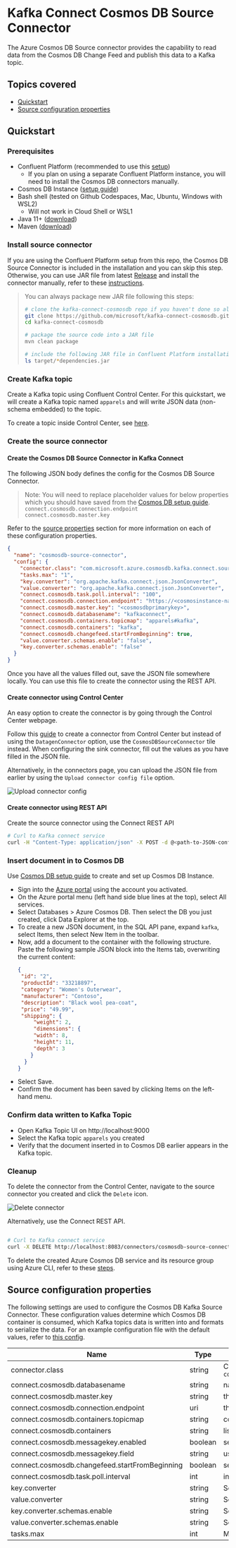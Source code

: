 # Kafka Connect Cosmos DB Source Connector

The Azure Cosmos DB Source connector provides the capability to read data from the Cosmos DB Change Feed and publish this data to a Kafka topic. 

## Topics covered

- [Quickstart](#quickstart)
- [Source configuration properties](#source-configuration-properties)

## Quickstart

### Prerequisites

- Confluent Platform (recommended to use this [setup](./Confluent_Platform_Setup.md))
  - If you plan on using a separate Confluent Platform instance, you will need to install the Cosmos DB connectors manually.
- Cosmos DB Instance ([setup guide](./CosmosDB_Setup.md))
- Bash shell (tested on Github Codespaces, Mac, Ubuntu, Windows with WSL2)
  - Will not work in Cloud Shell or WSL1
- Java 11+ ([download](https://www.oracle.com/java/technologies/javase-jdk11-downloads.html))
- Maven ([download](https://maven.apache.org/download.cgi))

### Install source connector

If you are using the Confluent Platform setup from this repo, the Cosmos DB Source Connector is included in the installation and you can skip this step. 
Otherwise, you can use JAR file from latest [Release](https://github.com/microsoft/kafka-connect-cosmosdb/releases) and install the connector manually, refer to these [instructions](https://docs.confluent.io/current/connect/managing/install.html#install-connector-manually).

>You can always package new JAR file following this steps:
>```bash
># clone the kafka-connect-cosmosdb repo if you haven't done so already
>git clone https://github.com/microsoft/kafka-connect-cosmosdb.git
>cd kafka-connect-cosmosdb
>
># package the source code into a JAR file
>mvn clean package
>
># include the following JAR file in Confluent Platform installation
>ls target/*dependencies.jar
>
>```

### Create Kafka topic
Create a Kafka topic using Confluent Control Center. For this quickstart, we will create a Kafka topic named `apparels` and will write JSON data (non-schema embedded) to the topic.

To create a topic inside Control Center, see [here](https://docs.confluent.io/platform/current/quickstart/ce-docker-quickstart.html#step-2-create-ak-topics).

### Create the source connector

#### Create the Cosmos DB Source Connector in Kafka Connect

The following JSON body defines the config for the Cosmos DB Source Connector. 

>Note: You will need to replace placeholder values for below properties which you should have saved from the [Cosmos DB setup guide](./CosmosDB_Setup.md).  
>`connect.cosmosdb.connection.endpoint`  
>`connect.cosmosdb.master.key`  

Refer to the [source properties](#source-configuration-properties) section for more information on each of these configuration properties.

```json
{
  "name": "cosmosdb-source-connector",
  "config": {
    "connector.class": "com.microsoft.azure.cosmosdb.kafka.connect.source.CosmosDBSourceConnector",
    "tasks.max": "1",
    "key.converter": "org.apache.kafka.connect.json.JsonConverter",
    "value.converter": "org.apache.kafka.connect.json.JsonConverter",
    "connect.cosmosdb.task.poll.interval": "100",
    "connect.cosmosdb.connection.endpoint": "https://<cosmosinstance-name>.documents.azure.com:443/",
    "connect.cosmosdb.master.key": "<cosmosdbprimarykey>",
    "connect.cosmosdb.databasename": "kafkaconnect",
    "connect.cosmosdb.containers.topicmap": "apparels#kafka",
    "connect.cosmosdb.containers": "kafka",
    "connect.cosmosdb.changefeed.startFromBeginning": true,
    "value.converter.schemas.enable": "false",
    "key.converter.schemas.enable": "false"
  }
}

```

Once you have all the values filled out, save the JSON file somewhere locally. You can use this file to create the connector using the REST API.

#### Create connector using Control Center

An easy option to create the connector is by going through the Control Center webpage.

Follow this [guide](https://docs.confluent.io/platform/current/quickstart/ce-docker-quickstart.html#step-3-install-a-ak-connector-and-generate-sample-data) to create a connector from Control Center but instead of using the `DatagenConnector` option, use the `CosmosDBSourceConnector` tile instead. When configuring the sink connector, fill out the values as you have filled in the JSON file.

Alternatively, in the connectors page, you can upload the JSON file from earlier by using the `Upload connector config file` option.

![Upload connector config](./images/upload-connector-config.png "Upload connector config")

#### Create connector using REST API

Create the source connector using the Connect REST API

```bash
# Curl to Kafka connect service
curl -H "Content-Type: application/json" -X POST -d @<path-to-JSON-config-file> http://localhost:8083/connectors
```

### Insert document in to Cosmos DB

Use [Cosmos DB setup guide](./CosmosDB_Setup.md) to create and set up Cosmos DB Instance.
* Sign into the [Azure portal](https://portal.azure.com/learn.docs.microsoft.com) using the account you activated.
* On the Azure portal menu (left hand side blue lines at the top), select All services.
* Select Databases > Azure Cosmos DB. Then select the DB you just created, click Data Explorer at the top.
* To create a new JSON document, in the SQL API pane, expand `kafka`, select Items, then select New Item in the toolbar.
* Now, add a document to the container with the following structure. Paste the following sample JSON block into the Items tab, overwriting the current content:
  ``` json
  {
   "id": "2",
   "productId": "33218897",
   "category": "Women's Outerwear",
   "manufacturer": "Contoso",
   "description": "Black wool pea-coat",
   "price": "49.99",
   "shipping": {
       "weight": 2,
       "dimensions": {
       "width": 8,
       "height": 11,
       "depth": 3
      }
    }
  }
  ```
* Select Save.
* Confirm the document has been saved by clicking Items on the left-hand menu.

### Confirm data written to Kafka Topic

* Open Kafka Topic UI on http://localhost:9000
* Select the Kafka topic `apparels` you created
* Verify that the document inserted in to Cosmos DB earlier appears in the Kafka topic.

### Cleanup

To delete the connector from the Control Center, navigate to the source connector you created and click the `Delete` icon.

![Delete connector](./images/delete-source-connector.png "Delete connector")

Alternatively, use the Connect REST API.

```bash

# Curl to Kafka connect service
curl -X DELETE http://localhost:8083/connectors/cosmosdb-source-connector

```

To delete the created Azure Cosmos DB service and its resource group using Azure CLI, refer to these [steps](./CosmosDB_Setup.md#cleanup).

## Source configuration properties

The following settings are used to configure the Cosmos DB Kafka Source Connector. These configuration values determine which Cosmos DB container is consumed, which Kafka topics data is written into and formats to serialize the data. For an example configuration file with the default values, refer to [this config](../src/integration-test/resources/source.config.json).

| Name | Type | Description | Required/Optional |
|------|------|-------------|-------------------|
| connector.class | string | Classname of the Cosmos DB sink. Should be set to `com.microsoft.azure.cosmosdb.kafka.connect.sink.CosmosDBSourceConnector` | Required |
| connect.cosmosdb.databasename | string | name of the database to read from | Required |
| connect.cosmosdb.master.key | string | the configured master key for Cosmos DB | Required |
| connect.cosmosdb.connection.endpoint | uri | the endpoint for the Cosmos DB Account | Required |
| connect.cosmosdb.containers.topicmap | string | comma separeted topic to collection mapping, eg. topic1#coll1,topic2#coll2 | Required |
| connect.cosmosdb.containers | string | list of collections to monitor |  Required |
| connect.cosmosdb.messagekey.enabled | boolean | set if the Kafka message key should be set. Default is `true` | Required |
| connect.cosmosdb.messagekey.field | string | use the field's value from the document as the message key. Default is `id` | Required |
| connect.cosmosdb.changefeed.startFromBeginning | boolean |  set if the change feed should start from beginning. Default is `true` | Required |
| connect.cosmosdb.task.poll.interval | int | interval to poll the changefeedcontainer for changes | Required |
| key.converter | string | Serialization format for the key data written into Kafka topic | Required |
| value.converter | string | Serialization format for the value data written into the Kafka topic | Required |
| key.converter.schemas.enable | string | Set to `"true"` if the key data has embedded schema | Optional |
| value.converter.schemas.enable | string | Set to `"true"` if the key data has embedded schema | Optional |
| tasks.max | int | Maximum number of connector sink tasks. Default is `1` | Optional |
